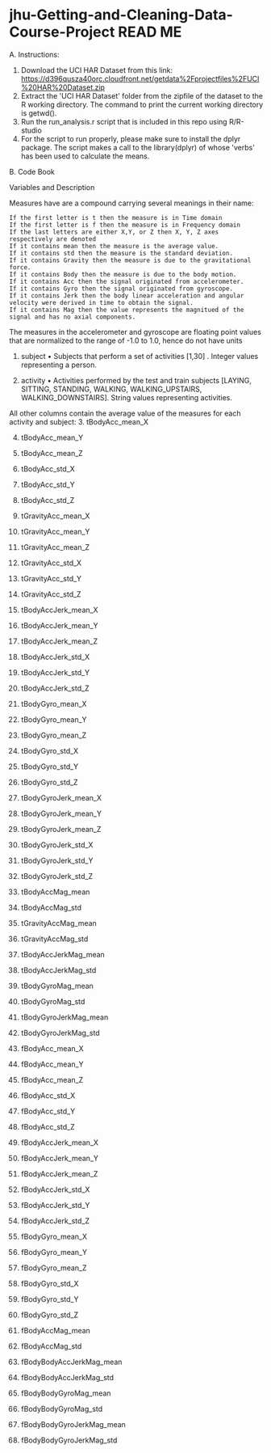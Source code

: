 jhu-Getting-and-Cleaning-Data-Course-Project READ ME
=====================================================

A. Instructions:

1. Download the UCI HAR Dataset from this link:
        https://d396qusza40orc.cloudfront.net/getdata%2Fprojectfiles%2FUCI%20HAR%20Dataset.zip 
2. Extract the 'UCI HAR Dataset' folder from the zipfile of the dataset to the R working directory. The command to print the current working directory is getwd().
3. Run the run_analysis.r script that is included in this repo using R/R-studio
4. For the script to run properly, please make sure to install the dplyr package. The script makes a call to the library(dplyr) of whose 'verbs' has been used to calculate the means.


B. Code Book

Variables and Description 

Measures have are a compound carrying several meanings in their name:

    If the first letter is t then the measure is in Time domain
    If the first letter is f then the measure is in Frequency domain
    If the last letters are either X,Y, or Z then X, Y, Z axes respectively are denoted 
    If it contains mean then the measure is the average value.
    If it contains std then the measure is the standard deviation.
    If it contains Gravity then the measure is due to the gravitational force.
    If it contains Body then the measure is due to the body motion.
    If it contains Acc then the signal originated from accelerometer.
    If it contains Gyro then the signal originated from gyroscope.
    If it contains Jerk then the body linear acceleration and angular velocity were derived in time to obtain the signal.
    If it contains Mag then the value represents the magnitued of the signal and has no axial components.

The measures in the accelerometer and gyroscope are floating point values that are normalized to the range of -1.0 to 1.0, hence do not have units

1. subject
•	Subjects that perform a set of activities
[1,30] . Integer values representing a person.

2. activity
•	Activities performed by the test and train subjects
[LAYING, SITTING, STANDING, WALKING, WALKING_UPSTAIRS, WALKING_DOWNSTAIRS]. String values representing activities.

All other columns contain the average value of the measures for each activity and subject:
3. tBodyAcc_mean_X

4. tBodyAcc_mean_Y

5. tBodyAcc_mean_Z

6. tBodyAcc_std_X

7. tBodyAcc_std_Y

8. tBodyAcc_std_Z

9. tGravityAcc_mean_X

10. tGravityAcc_mean_Y

11. tGravityAcc_mean_Z

12. tGravityAcc_std_X

13. tGravityAcc_std_Y

14. tGravityAcc_std_Z

15. tBodyAccJerk_mean_X

16. tBodyAccJerk_mean_Y

17. tBodyAccJerk_mean_Z

18. tBodyAccJerk_std_X

19. tBodyAccJerk_std_Y

20. tBodyAccJerk_std_Z

21. tBodyGyro_mean_X

22. tBodyGyro_mean_Y

23. tBodyGyro_mean_Z

24. tBodyGyro_std_X

25. tBodyGyro_std_Y

26. tBodyGyro_std_Z

27. tBodyGyroJerk_mean_X

28. tBodyGyroJerk_mean_Y

29. tBodyGyroJerk_mean_Z

30. tBodyGyroJerk_std_X

31. tBodyGyroJerk_std_Y

32. tBodyGyroJerk_std_Z

33. tBodyAccMag_mean

34. tBodyAccMag_std

35. tGravityAccMag_mean

36. tGravityAccMag_std

37. tBodyAccJerkMag_mean

38. tBodyAccJerkMag_std

39. tBodyGyroMag_mean

40. tBodyGyroMag_std

41. tBodyGyroJerkMag_mean

42. tBodyGyroJerkMag_std

43. fBodyAcc_mean_X

44. fBodyAcc_mean_Y

45. fBodyAcc_mean_Z

46. fBodyAcc_std_X

47. fBodyAcc_std_Y

48. fBodyAcc_std_Z

49. fBodyAccJerk_mean_X

50. fBodyAccJerk_mean_Y

51. fBodyAccJerk_mean_Z

52. fBodyAccJerk_std_X

53. fBodyAccJerk_std_Y

54. fBodyAccJerk_std_Z

55. fBodyGyro_mean_X

56. fBodyGyro_mean_Y

57. fBodyGyro_mean_Z

58. fBodyGyro_std_X

59. fBodyGyro_std_Y

60. fBodyGyro_std_Z

61. fBodyAccMag_mean

62. fBodyAccMag_std

63. fBodyBodyAccJerkMag_mean

64. fBodyBodyAccJerkMag_std

65. fBodyBodyGyroMag_mean

66. fBodyBodyGyroMag_std

67. fBodyBodyGyroJerkMag_mean

68. fBodyBodyGyroJerkMag_std
